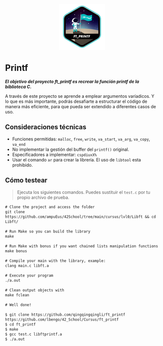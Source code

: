 <p align="center">
  <img src="https://github.com/mcombeau/mcombeau/blob/main/42_badges/ft_printfe.png" alt="ft_printf 42 project badge"/>
</p>

# Printf

***El objetivo del proyecto ft_printf es recrear la función printf de la biblioteca C.***

A través de este proyecto se aprende a emplear argumentos varíadicos. Y lo que es más importante, podrás desafiarte a estructurar el código de manera más eficiente, para que pueda ser extendido a diferentes casos de uso.

## Consideraciones técnicas
- Funciones permitidas: ```malloc```, ```free```, ```write```, ```va_start```, ```va_arg```, ```va_copy```, ```va_end```
- No implementar la gestión del buffer del ```printf()``` original.
- Especificadores a implementar: ```cspdiuxX%```
- Usar el comando ```ar``` para crear la librería. El uso de ```libtool``` esta prohibido.

## Cómo testear
> Ejecuta los siguientes comandos. Puedes sustituir el ```test.c``` por tu propio archivo de prueba.

```shell
# Clone the project and access the folder
git clone https://github.com/ampuEus/42School/tree/main/cursus/lvl0/Libft && cd Libft/

# Run Make so you can build the library
make

# Run Make with bonus if you want chained lists manipulation functions
make bonus

# Compile your main with the library, example:
clang main.c libft.a

# Execute your program
./a.out

# Clean output objects with
make fclean

# Well done!

$ git clone https://github.com/qingqingqingli/ft_printf
https://github.com/lbengo/42_School/Cursus/ft_printf
$ cd ft_printf
$ make
$ gcc test.c libftprintf.a
$ ./a.out
```
